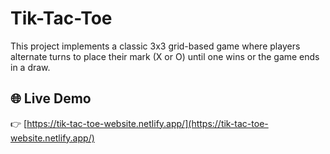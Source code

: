 # Tik-Tac-Toe
This project implements a classic 3x3 grid-based game where players alternate turns to place their mark (X or O) until one wins or the game ends in a draw.

## 🌐 Live Demo

👉 [https://tik-tac-toe-website.netlify.app/](https://tik-tac-toe-website.netlify.app/)
